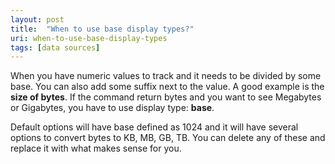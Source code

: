 ```yaml
---
layout: post
title:  "When to use base display types?"
uri: when-to-use-base-display-types
tags: [data sources]
---
```


When you have numeric values to track and it needs to be divided by some base. You can also add some suffix next to the value. A good example is the **size of bytes**. If the command return bytes and you want to see Megabytes or Gigabytes, you have to use display type: **base**.

<!--more-->

Default options will have base defined as 1024 and it will have several options to convert bytes to KB, MB, GB, TB. You can delete any of these and replace it with what makes sense for you.
